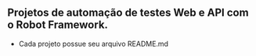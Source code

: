 ## Projetos de automação de testes Web e API com o Robot Framework.
  - Cada projeto possue seu arquivo README.md
